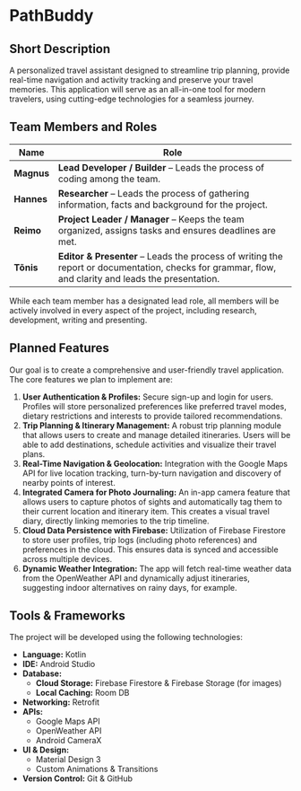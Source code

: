 # PathBuddy

## Short Description

A personalized travel assistant designed to streamline trip planning, provide real-time navigation and activity tracking and preserve your travel memories. This application will serve as an all-in-one tool for modern travelers, using cutting-edge technologies for a seamless journey.

## Team Members and Roles

| Name | Role |
| --- | --- |
| **Magnus** | **Lead Developer / Builder** – Leads the process of coding among the team. |
| **Hannes** | **Researcher** – Leads the process of gathering information, facts and background for the project. |
| **Reimo** | **Project Leader / Manager** – Keeps the team organized, assigns tasks and ensures deadlines are met. |
| **Tõnis** | **Editor & Presenter** – Leads the process of writing the report or documentation, checks for grammar, flow, and clarity and leads the presentation. |

While each team member has a designated lead role, all members will be actively involved in every aspect of the project, including research, development, writing and presenting.

## Planned Features

Our goal is to create a comprehensive and user-friendly travel application. The core features we plan to implement are:

1.  **User Authentication & Profiles:** Secure sign-up and login for users. Profiles will store personalized preferences like preferred travel modes, dietary restrictions and interests to provide tailored recommendations.
2.  **Trip Planning & Itinerary Management:** A robust trip planning module that allows users to create and manage detailed itineraries. Users will be able to add destinations, schedule activities and visualize their travel plans.
3.  **Real-Time Navigation & Geolocation:** Integration with the Google Maps API for live location tracking, turn-by-turn navigation and discovery of nearby points of interest.
4.  **Integrated Camera for Photo Journaling:** An in-app camera feature that allows users to capture photos of sights and automatically tag them to their current location and itinerary item. This creates a visual travel diary, directly linking memories to the trip timeline.
5.  **Cloud Data Persistence with Firebase:** Utilization of Firebase Firestore to store user profiles, trip logs (including photo references) and preferences in the cloud. This ensures data is synced and accessible across multiple devices.
6.  **Dynamic Weather Integration:** The app will fetch real-time weather data from the OpenWeather API and dynamically adjust itineraries, suggesting indoor alternatives on rainy days, for example.

## Tools & Frameworks

The project will be developed using the following technologies:

*   **Language:** Kotlin
*   **IDE:** Android Studio
*   **Database:**
    *   **Cloud Storage:** Firebase Firestore & Firebase Storage (for images)
    *   **Local Caching:** Room DB
*   **Networking:** Retrofit
*   **APIs:**
    *   Google Maps API
    *   OpenWeather API
    *   Android CameraX
*   **UI & Design:**
    *   Material Design 3
    *   Custom Animations & Transitions
*   **Version Control:** Git & GitHub
